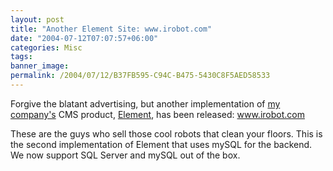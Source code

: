 ```yaml
---
layout: post
title: "Another Element Site: www.irobot.com"
date: "2004-07-12T07:07:57+06:00"
categories: Misc 
tags: 
banner_image: 
permalink: /2004/07/12/B37FB595-C94C-B475-5430C8F5AED58533
---
```


Forgive the blatant advertising, but another implementation of <a href="http://www.mindseye.com">my company's</a> CMS product, <a href="http://www.mindseyeelement.com">Element</a>, has been released: <a href="http://www.irobot.com">www.irobot.com</a> 

These are the guys who sell those cool robots that clean your floors. This is the second implementation of Element that uses mySQL for the backend. We now support SQL Server and mySQL out of the box.